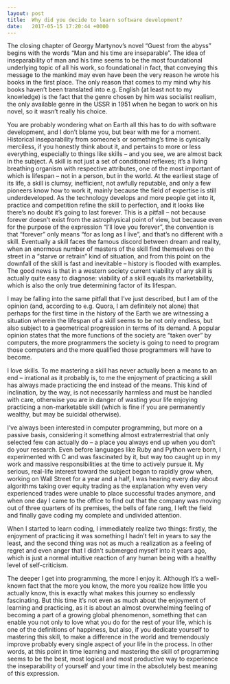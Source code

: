 ```yaml
---
layout: post
title:  Why did you decide to learn software development?
date:   2017-05-15 17:20:44 +0000
---
```



The closing chapter of Georgy Martynov’s novel “Guest from the abyss” begins with the words “Man and his time are inseparable”. The idea of inseparability of man and his time seems to be the most foundational underlying topic of all his work, so foundational in fact, that conveying this message to the mankind may even have been the very reason he wrote his books in the first place. The only reason that comes to my mind why his books haven’t been translated into e.g. English (at least not to my knowledge) is the fact that the genre chosen by him was socialist realism, the only available genre in the USSR in 1951 when he began to work on his novel, so it wasn’t really his choice. 

You are probably wondering what on Earth all this has to do with software development, and I don’t blame you, but bear with me for a moment. Historical inseparability from someone’s or something’s time is cynically merciless, if you honestly think about it, and pertains to more or less everything, especially to things like skills – and you see, we are almost back in the subject. A skill is not just a set of conditional reflexes; it’s a living breathing organism with respective attributes, one of the most important of which is lifespan – not in a person, but in the world. At the earliest stage of its life, a skill is clumsy, inefficient, not awfully reputable, and only a few pioneers know how to work it, mainly because the field of expertise is still underdeveloped. As the technology develops and more people get into it, practice and competition refine the skill to perfection, and it looks like there’s no doubt it’s going to last forever. This is a pitfall – not because forever doesn’t exist from the astrophysical point of view, but because even for the purpose of the expression “I’ll love you forever”, the convention is that “forever” only means “for as long as I live”, and that’s no different with a skill. Eventually a skill faces the famous discord between dream and reality, when an enormous number of masters of the skill find themselves on the street in a “starve or retrain” kind of situation, and from this point on the downfall of the skill is fast and inevitable – history is flooded with examples. The good news is that in a western society current viability of any skill is actually quite easy to diagnose: viability of a skill equals its marketability, which is also the only true determining factor of its lifespan. 

I may be falling into the same pitfall that I’ve just described, but I am of the opinion (and, according to e.g. Quora, I am definitely not alone) that perhaps for the first time in the history of the Earth we are witnessing a situation wherein the lifespan of a skill seems to be not only endless, but also subject to a geometrical progression in terms of its demand. A popular opinion states that the more functions of the society are “taken over” by computers, the more programmers the society is going to need to program those computers and the more qualified those programmers will have to become. 

I love skills. To me mastering a skill has never actually been a means to an end – irrational as it probably is, to me the enjoyment of practicing a skill has always made practicing the end instead of the means. This kind of inclination, by the way, is not necessarily harmless and must be handled with care, otherwise you are in danger of wasting your life enjoying practicing a non-marketable skill (which is fine if you are permanently wealthy, but may be suicidal otherwise). 

I’ve always been interested in computer programming, but more on a passive basis, considering it something almost extraterrestrial that only selected few can actually do – a place you always end up when you don’t do your research. Even before languages like Ruby and Python were born, I experimented with C and was fascinated by it, but way too caught up in my work and massive responsibilities at the time to actively pursue it. My serious, real-life interest toward the subject began to rapidly grow when, working on Wall Street for a year and a half, I was hearing every day about algorithms taking over equity trading as the explanation why even very experienced trades were unable to place successful trades anymore, and when one day I came to the office to find out that the company was moving out of three quarters of its premises, the bells of fate rang, I left the field and finally gave coding my complete and undivided attention. 

When I started to learn coding, I immediately realize two things: firstly, the enjoyment of practicing it was something I hadn’t felt in years to say the least, and the second thing was not as much a realization as a feeling of regret and even anger that I didn’t submerged myself into it years ago, which is just a normal intuitive reaction of any human being with a healthy level of self-criticism. 

The deeper I get into programming, the more I enjoy it. Although it’s a well-known fact that the more you know, the more you realize how little you actually know, this is exactly what makes this journey so endlessly fascinating. But this time it’s not even as much about the enjoyment of learning and practicing, as it is about an almost overwhelming feeling of becoming a part of a growing global phenomenon, something that can enable you not only to love what you do for the rest of your life, which is one of the definitions of happiness, but also, if you dedicate yourself to mastering this skill, to make a difference in the world and tremendously improve probably every single aspect of your life in the process. In other words, at this point in time learning and mastering the skill of programming seems to be the best, most logical and most productive way to experience the inseparability of yourself and your time in the absolutely best meaning of this expression. 

